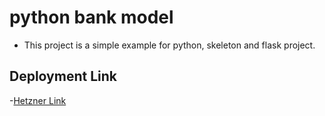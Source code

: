 # python bank model

- This project is a simple example for python, skeleton and flask project.

## Deployment Link

-[Hetzner Link](https://python-skeleton-flask.bscebeci.de/ "Simple Python Skeleton Flask Project")
